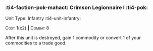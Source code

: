 ### :ti4-faction-pok-mahact: **Crimson Legionnaire I** :ti4-pok:

Unit Type: Infantry :ti4-unit-infantry:

<span style="font-variant:small-caps;">Cost</span> 1(x2) __|__ <span style="font-variant:small-caps;">Combat</span> 8

After this unit is destroyed, gain 1 commodity or convert 1 of your commodities to a trade good.
